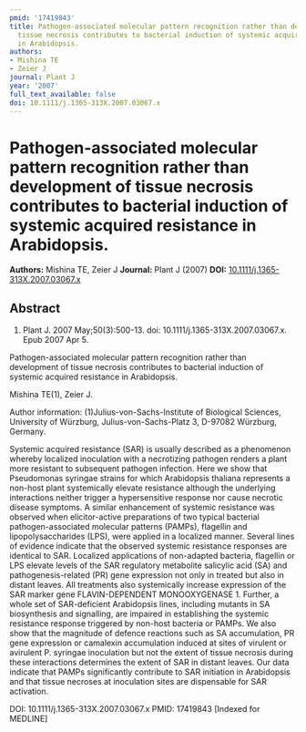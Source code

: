 ```yaml
---
pmid: '17419843'
title: Pathogen-associated molecular pattern recognition rather than development of
  tissue necrosis contributes to bacterial induction of systemic acquired resistance
  in Arabidopsis.
authors:
- Mishina TE
- Zeier J
journal: Plant J
year: '2007'
full_text_available: false
doi: 10.1111/j.1365-313X.2007.03067.x
---
```


# Pathogen-associated molecular pattern recognition rather than development of tissue necrosis contributes to bacterial induction of systemic acquired resistance in Arabidopsis.
**Authors:** Mishina TE, Zeier J
**Journal:** Plant J (2007)
**DOI:** [10.1111/j.1365-313X.2007.03067.x](https://doi.org/10.1111/j.1365-313X.2007.03067.x)

## Abstract

1. Plant J. 2007 May;50(3):500-13. doi: 10.1111/j.1365-313X.2007.03067.x. Epub
2007  Apr 5.

Pathogen-associated molecular pattern recognition rather than development of 
tissue necrosis contributes to bacterial induction of systemic acquired 
resistance in Arabidopsis.

Mishina TE(1), Zeier J.

Author information:
(1)Julius-von-Sachs-Institute of Biological Sciences, University of Würzburg, 
Julius-von-Sachs-Platz 3, D-97082 Würzburg, Germany.

Systemic acquired resistance (SAR) is usually described as a phenomenon whereby 
localized inoculation with a necrotizing pathogen renders a plant more resistant 
to subsequent pathogen infection. Here we show that Pseudomonas syringae strains 
for which Arabidopsis thaliana represents a non-host plant systemically elevate 
resistance although the underlying interactions neither trigger a hypersensitive 
response nor cause necrotic disease symptoms. A similar enhancement of systemic 
resistance was observed when elicitor-active preparations of two typical 
bacterial pathogen-associated molecular patterns (PAMPs), flagellin and 
lipopolysaccharides (LPS), were applied in a localized manner. Several lines of 
evidence indicate that the observed systemic resistance responses are identical 
to SAR. Localized applications of non-adapted bacteria, flagellin or LPS elevate 
levels of the SAR regulatory metabolite salicylic acid (SA) and 
pathogenesis-related (PR) gene expression not only in treated but also in 
distant leaves. All treatments also systemically increase expression of the SAR 
marker gene FLAVIN-DEPENDENT MONOOXYGENASE 1. Further, a whole set of 
SAR-deficient Arabidopsis lines, including mutants in SA biosynthesis and 
signalling, are impaired in establishing the systemic resistance response 
triggered by non-host bacteria or PAMPs. We also show that the magnitude of 
defence reactions such as SA accumulation, PR gene expression or camalexin 
accumulation induced at sites of virulent or avirulent P. syringae inoculation 
but not the extent of tissue necrosis during these interactions determines the 
extent of SAR in distant leaves. Our data indicate that PAMPs significantly 
contribute to SAR initiation in Arabidopsis and that tissue necroses at 
inoculation sites are dispensable for SAR activation.

DOI: 10.1111/j.1365-313X.2007.03067.x
PMID: 17419843 [Indexed for MEDLINE]
